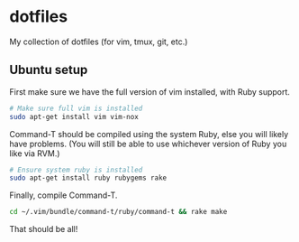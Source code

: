 dotfiles
========

My collection of dotfiles (for vim, tmux, git, etc.)

Ubuntu setup
------------

First make sure we have the full version of vim installed, with Ruby support.

```bash
# Make sure full vim is installed
sudo apt-get install vim vim-nox
```

Command-T should be compiled using the system Ruby, else you will likely have problems.
(You will still be able to use whichever version of Ruby you like via RVM.)

```bash
# Ensure system ruby is installed
sudo apt-get install ruby rubygems rake
```

Finally, compile Command-T.

```bash
cd ~/.vim/bundle/command-t/ruby/command-t && rake make
```

That should be all!
